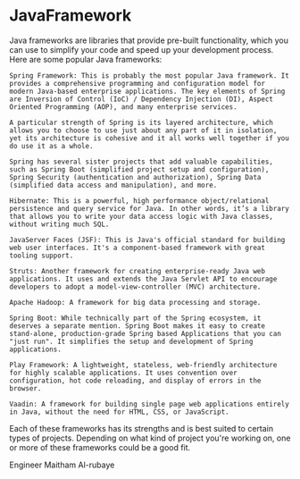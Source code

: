# JavaFramework
Java frameworks are libraries that provide pre-built functionality, which you can use to simplify your code and speed up your development process. Here are some popular Java frameworks:

    Spring Framework: This is probably the most popular Java framework. It provides a comprehensive programming and configuration model for modern Java-based enterprise applications. The key elements of Spring are Inversion of Control (IoC) / Dependency Injection (DI), Aspect Oriented Programming (AOP), and many enterprise services.

    A particular strength of Spring is its layered architecture, which allows you to choose to use just about any part of it in isolation, yet its architecture is cohesive and it all works well together if you do use it as a whole.

    Spring has several sister projects that add valuable capabilities, such as Spring Boot (simplified project setup and configuration), Spring Security (authentication and authorization), Spring Data (simplified data access and manipulation), and more.

    Hibernate: This is a powerful, high performance object/relational persistence and query service for Java. In other words, it’s a library that allows you to write your data access logic with Java classes, without writing much SQL.

    JavaServer Faces (JSF): This is Java's official standard for building web user interfaces. It's a component-based framework with great tooling support.

    Struts: Another framework for creating enterprise-ready Java web applications. It uses and extends the Java Servlet API to encourage developers to adopt a model-view-controller (MVC) architecture.

    Apache Hadoop: A framework for big data processing and storage.

    Spring Boot: While technically part of the Spring ecosystem, it deserves a separate mention. Spring Boot makes it easy to create stand-alone, production-grade Spring based Applications that you can "just run". It simplifies the setup and development of Spring applications.

    Play Framework: A lightweight, stateless, web-friendly architecture for highly scalable applications. It uses convention over configuration, hot code reloading, and display of errors in the browser.

    Vaadin: A framework for building single page web applications entirely in Java, without the need for HTML, CSS, or JavaScript.

Each of these frameworks has its strengths and is best suited to certain types of projects. Depending on what kind of project you're working on, one or more of these frameworks could be a good fit.

Engineer
Maitham Al-rubaye